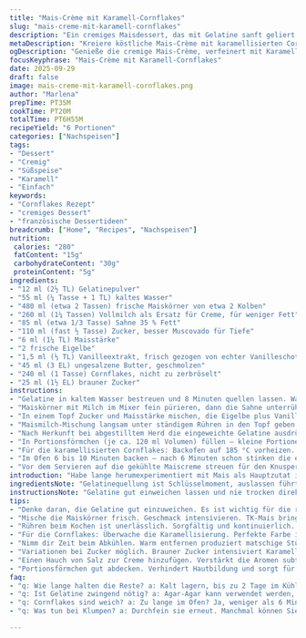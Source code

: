 ```yaml
---
title: "Mais-Crème mit Karamell-Cornflakes"
slug: "mais-creme-mit-karamell-cornflakes"
description: "Ein cremiges Maisdessert, das mit Gelatine sanft geliert wird, kombiniert mit knusprig karamellisierten Cornflakes als Kontrast. Schraubt an Mengen und Techniken, um Textur und Geschmack zu balancieren. Die Vanille gibt den zarten Hintergrund. Eier bringen Volumen, Stärke bindet. Ein Dessert mit Überraschungen – süß und leicht nussig durch Karamell, ohne Nüsse wirklich zu benutzen."
metaDescription: "Kreiere köstliche Mais-Crème mit karamellisierten Cornflakes – ein besonderes Dessert mit interessanten Texturen und Aromen."
ogDescription: "Genieße die cremige Mais-Crème, verfeinert mit Karamell-Cornflakes für crunchy Überraschungen. Einfach und schmackhaft."
focusKeyphrase: "Mais-Crème mit Karamell-Cornflakes"
date: 2025-09-29
draft: false
image: mais-creme-mit-karamell-cornflakes.png
author: "Marlena"
prepTime: PT35M
cookTime: PT20M
totalTime: PT6H55M
recipeYield: "6 Portionen"
categories: ["Nachspeisen"]
tags:
- "Dessert"
- "Cremig"
- "Süßspeise"
- "Karamell"
- "Einfach"
keywords:
- "Cornflakes Rezept"
- "cremiges Dessert"
- "französische Dessertideen"
breadcrumb: ["Home", "Recipes", "Nachspeisen"]
nutrition: 
 calories: "280"
 fatContent: "15g"
 carbohydrateContent: "30g"
 proteinContent: "5g"
ingredients:
- "12 ml (2½ TL) Gelatinepulver"
- "55 ml (¼ Tasse + 1 TL) kaltes Wasser"
- "480 ml (etwa 2 Tassen) frische Maiskörner von etwa 2 Kolben"
- "260 ml (1¼ Tassen) Vollmilch als Ersatz für Creme, für weniger Fett"
- "85 ml (etwa 1/3 Tasse) Sahne 35 % Fett"
- "110 ml (fast ½ Tasse) Zucker, besser Muscovado für Tiefe"
- "6 ml (1¼ TL) Maisstärke"
- "2 frische Eigelbe"
- "1,5 ml (⅓ TL) Vanilleextrakt, frisch gezogen von echter Vanilleschote besser"
- "45 ml (3 EL) ungesalzene Butter, geschmolzen"
- "240 ml (1 Tasse) Cornflakes, nicht zu zerbröselt"
- "25 ml (1½ EL) brauner Zucker"
instructions:
- "Gelatine in kaltem Wasser bestreuen und 8 Minuten quellen lassen. Warte länger, damit sie maximal Wasser zieht, matte Auflösung später wichtiger als schnelle."
- "Maiskörner mit Milch im Mixer fein pürieren, dann die Sahne unterrühren. Dergleichen mit frisch gemahlenem Mais ergibt breitere Aromen, nicht zu dünn. Die Mischung durch ein feines Sieb passieren spart Klümpchen."
- "In einem Topf Zucker und Maisstärke mischen, die Eigelbe plus Vanille zugeben; mit Schneebesen gut inklusive keine Klümpchen."
- "Maismilch-Mischung langsam unter ständigem Rühren in den Topf geben – mittlere Hitze und ganz wichtig: ständig mit Holzlöffel oder hitzebeständigem Spatel rühren, sonst brennt's am Boden, ungern retten. Aufkochen bis sichtbar eindickt, die Mischung wird beim Rühren schwerer, das ist Signal. Nicht kochen lassen, sonst flockt alles aus."
- "Nach Herkunft bei abgestilltem Herd die eingeweichte Gelatine ausdrücken und in der heißen Mischung auflösen; sofort abseihen durch kleines Sieb, irgendein Klumpen stoppt den Seidigeffekt."
- "In Portionsförmchen (je ca. 120 ml Volumen) füllen – kleine Portionen wirken; mit Frischhaltefolie bedecken, damit keine Haut entsteht! Mindestens 5 bis 6 Stunden in den Kühlschrank, über Nacht ist besser, sonst zu weich."
- "Für die karamellisierten Cornflakes: Backofen auf 185 °C vorheizen. Butter mit Zucker vermengen, dann die Cornflakes darin kurz, aber gründlich wenden. Auf Backpapier auslegen, mit Fingerspitzen auseinanderziehen, damit keine Klumpen backen."
- "Im Ofen 6 bis 10 Minuten backen – nach 6 Minuten schon stinken die ersten Anzeichen von Karamell, aufpassen nicht zu braun, sonst bitter. Auskühlen lassen, erst abkühlen lassen auf Platte, knusprig und glänzend werden sie erst dann richtig."
- "Vor dem Servieren auf die gekühlte Maiscreme streuen für den Knusperkontrast; zum letzten Mal riechen, genießen und staunen, wie simpel Mais cremig sein kann."
introduction: "Habe lange herumexperimentiert mit Mais als Hauptzutat in Desserts – entweder zu körnig, zu süß oder zu fad. Was eine Creme von Mais unterscheidet von einer Maispudding: die Gelatine und die Zusammenspiel von Milch plus Sahne, um möglichst samtige Textur zu erreichen, ohne dass es zu fest wird. Eine Prise Vanille ist fast obligatorisch, sonst fehlt die Tiefe. Karamellisierte Cornflakes als Crunch hat sich bei mir als Überraschung rausgestellt, nicht zu simpel und kein Nuss-Chaos. Statt Gelatine kann man Agar-Agar probieren, aber da muss man die Hitze richtig steuern – nicht jeder mag den Meerestang-Geschmack. Zu viel Zucker macht die Creme speckig, also lieber langsam herantasten. Fehlt die Zeit fürs Kühlen, klappt es sicher auch als schnelle cremige Mais-Suppe, recht dick, aber dann keine Gelatine – reine Improvisation, aber mehr Zufriedenheit beim Naschen mit geduldigem Warten. Wichtig: Rühren, Hitze kontrollieren, nicht hetzen."
ingredientsNote: "Gelatinequellung ist Schlüsselmoment, auslassen führt zu körniger, instabiler Creme. Mais frisch schneiden bringt Aroma; gern mal mit TK-Mais experimentieren, aber Milchmenge anpassen, da gefrorener Mais mehr Wasser enthält. Milch bringt Milde, Sahne die Sämigkeit – hier kann Sahne durch mehr Milch ersetzt werden, macht leichter, aber weniger cremig. Zucker austauschen oder reduzieren je nach Geschmack; Brauner Zucker fügt Karamellnoten ein. Vanilleextrakt besser selbst gemacht oder echte Vanilleschote verwenden; Pulver ist oft zu schwach. Maisstärke dient als sekundärer Binder, nicht vernachlässigen. Für Cornflakes keine speziellen Sorten nehmen, die ganz billigen mit zu viel Zucker können verbrennen, lieber neutral. Butter darf nicht braun werden, sonst ändert sich Geschmack zu stark, und Zucker zum Karamellisieren unbedingt braunen Zucker nehmen für volle Karbonote."
instructionsNote: "Gelatine gut einweichen lassen und nie trocken direkt in heiße Flüssigkeit – dann klumpt’s. Mais-Milch-Mix mehrfach passieren für zarte Oberfläche, Grundregel für feine Creme. Rühren beim Kochen über mittlerer Hitze ist kein Tipp – lebenswichtig! Sonst Nebeneffekt fiese Verbrennungen. Beim Ei-Zucker-Gemisch auf eine homogene Masse achten vor dem Einrühren der Maiscreme, vor allem keine heißen Stellen im Topf, damit das Ei nicht stockt. Das Anheben der Hitze nach Einrührung muss langsam und stetig sein, sonst hast du lumpy Eier. Karamellisierung der Cornflakes im Ofen unbedingt beobachten; zu lange und sie werden bitter, zu kurz, dann auch kein Crunch. Auskühlen lassen beenden den Prozess; noch warmes Entfernen macht matschige Stücke, also Zeit nehmen. Lagerung der Creme mit Folienabdeckung verhindert Hautbildung, sonst wirkt’s unappetitlich. Vor dem Servieren immer prüfen, ob die Konsistenz fest, aber nicht gummiartig ist – Erfahrungswerte sind wichtiger als Minuten. Wer mehr Aroma will, füllt das Dessert mit einer Prise Salz – nützt und überrascht."
tips:
- "Denke daran, die Gelatine gut einzuweichen. Es ist wichtig für die richtige Konsistenz. Wenn du sie versäumst, wird die Creme körnig und instabil. Zeit richtig nutzen."
- "Mische die Maiskörner frisch. Geschmack intensivieren. TK-Mais bringt anderes Aroma. Aber achte darauf, die Milchmenge zu reduzieren, gefrorener Mais hat mehr Wasser. Ein Experiment."
- "Rühren beim Kochen ist unerlässlich. Sorgfältig und kontinuierlich. Andernfalls verbrennt die Mischung. Temperatur erhöhen nur langsam. Anzeichen dafür: schwerer werdende Mischung."
- "Für die Cornflakes: Überwache die Karamellisierung. Perfekte Farbe ist wichtig. Wenn sie zu lange im Ofen bleiben, wird’s bitter. Zu kurz, kein Crunch."
- "Nimm dir Zeit beim Abkühlen. Warm entfernen produziert matschige Stücke. Für perfekte Textur: nach dem Backen auskühlen lassen, auf einem Gitter."
- "Variationen bei Zucker möglich. Brauner Zucker intensiviert Karamellgeschmack. Normaler Zucker kann auch funktionieren, aber das Aroma ist unterschiedlich. Experimentiere einfach."
- "Einen Hauch von Salz zur Creme hinzufügen. Verstärkt die Aromen subtil. Ein kleiner Trick, der oft in vielen Rezepten vergessen wird, aber den Unterschied macht."
- "Portionsförmchen gut abdecken. Verhindert Hautbildung und sorgt für ansprechende Optik. Schlichter, effektiver Schritt. Pflege nötig für ästhetisches Ergebnis."
faq:
- "q: Wie lange halten die Reste? a: Kalt lagern, bis zu 2 Tage im Kühlschrank. Kann vor dem Servieren frisch aussehen."
- "q: Ist Gelatine zwingend nötig? a: Agar-Agar kann verwendet werden, aber erfordert mehr Feingefühl bei der Hitze. Überwachung wichtig."
- "q: Cornflakes sind weich? a: Zu lange im Ofen? Ja, weniger als 6 Minuten. Je nach Ofen variieren die Zeiten oft. Teste."
- "q: Was tun bei Klumpen? a: Durchfein sie erneut. Manchmal können Siebe helfen. Klumpen zerschlagen, in Milch gut mischen – neue Chance."

---
```


